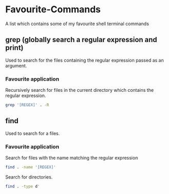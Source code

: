 # Favourite-Commands
A list which contains some of my favourite shell terminal commands

## grep (<b>g</b>lobally search a <b>r</b>egular <b>e</b>xpression and <b>p</b>rint)

Used to search for the files containing the regular expression passed as an argument.

### Favourite application

Recursively search for files in the current directory which contains the regular expression.

```sh
grep '[REGEX]' . -R
```

## find

Used to search for a files.

### Favourite application

Search for files with the name matching the regular expression

```sh
find . -name '[REGEX]'
```
Search for directories.

```sh
find . -type d'
```
